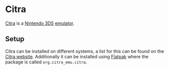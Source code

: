 # Citra

[Citra](https://citra-emu.org/) is a [Nintendo 3DS](/wiki/game.md)
[emulator](/wiki/emulator.md).

## Setup

Citra can be installed on different systems, a list for this can be found on
the [Citra website](https://citra-emu.org/download).
Additionally it can be installed using [Flatpak](/wiki/linux/flatpak.md) where the
package is called `org.citra_emu.citra`.
